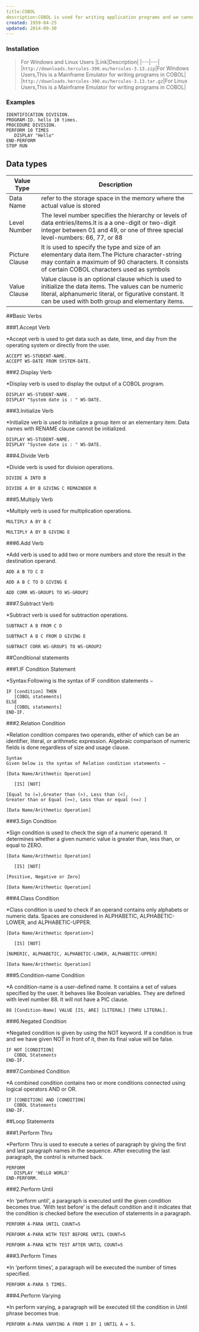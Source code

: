 ```yaml
---
title:COBOL
description:COBOL is used for writing application programs and we cannot use it to write system software. The applications like those in defense domain, insurance domain, etc. which require huge data processing make extensive use of COBOL.
created: 1959-04-25
updated: 2014-09-30
---
```


### Installation
> For Windows and Linux Users
|Link|Description|
|---|---|
|`http://downloads.hercules-390.eu/hercules-3.13.zip`|For Windows Users,This is a Mainframe Emulator for writing programs in COBOL|
|`http://downloads.hercules-390.eu/hercules-3.13.tar.gz`|For Linux Users,This is a Mainframe Emulator for writing programs in COBOL|

### Examples

```cobol
IDENTIFICATION DIVISION.
PROGRAM-ID. hello 10 times.
PROCEDURE DIVISION.
PERFORM 10 TIMES
   DISPLAY "Hello"
END-PERFORM
STOP RUN
```
## Data types

|Value Type| Description|
|-----|-----|
|Data Name| refer to the storage space in the memory where the actual value is stored |
|Level Number| The level number specifies the hierarchy or levels of data entries/items.It is a a one-digit or two-digit integer between 01 and 49, or one of three special level-numbers: 66, 77, or 88|
|Picture Clause|It is used to specify the type and size of an elementary data item.The Picture character-string may contain a maximum of 90 characters. It consists of certain COBOL characters used as symbols|
|Value Clause|Value clause is an optional clause which is used to initialize the data items. The values can be numeric literal, alphanumeric literal, or figurative constant. It can be used with both group and elementary items.|


##Basic Verbs

###1.Accept Verb

*Accept verb is used to get data such as date, time, and day from the operating system or directly from the user.

```cobol
ACCEPT WS-STUDENT-NAME.
ACCEPT WS-DATE FROM SYSTEM-DATE.
```

###2.Display Verb                                            

*Display verb is used to display the output of a COBOL program.

```cobol
DISPLAY WS-STUDENT-NAME.
DISPLAY "System date is : " WS-DATE.
```
###3.Initialize Verb                                            

*Initialize verb is used to initialize a group item or an elementary item. Data names with RENAME clause cannot be initialized.                                                

```cobol                        
DISPLAY WS-STUDENT-NAME.
DISPLAY "System date is : " WS-DATE.
```

###4.Divide Verb                                           

*Divide verb is used for division operations.                                                

```cobol
DIVIDE A INTO B

DIVIDE A BY B GIVING C REMAINDER R
```


###5.Multiply Verb                                                 

*Multiply verb is used for multiplication operations.                                                                                                                                  

```cobol
MULTIPLY A BY B C

MULTIPLY A BY B GIVING E
```

###6.Add Verb                                           

*Add verb is used to add two or more numbers and store the result in the destination operand.

```cobol
ADD A B TO C D

ADD A B C TO D GIVING E

ADD CORR WS-GROUP1 TO WS-GROUP2
```

###7.Subtract Verb

*Subtract verb is used for subtraction operations.

```cobol
SUBTRACT A B FROM C D

SUBTRACT A B C FROM D GIVING E

SUBTRACT CORR WS-GROUP1 TO WS-GROUP2
```

##Conditional statements

###1.IF Condition Statement

*Syntax:Following is the syntax of IF condition statements −

```cobol
IF [condition] THEN
   [COBOL statements]
ELSE
   [COBOL statements]
END-IF.
```

###2.Relation Condition

*Relation condition compares two operands, either of which can be an identifier, literal, or arithmetic expression. Algebraic comparison of numeric fields is done regardless of size and usage clause.

```cobol
Syntax
Given below is the syntax of Relation condition statements −

[Data Name/Arithmetic Operation]

   [IS] [NOT] 

[Equal to (=),Greater than (>), Less than (<), 
Greater than or Equal (>=), Less than or equal (<=) ]

[Data Name/Arithmetic Operation]
```
###3.Sign Condition

*Sign condition is used to check the sign of a numeric operand. It determines whether a given numeric value is greater than, less than, or equal to ZERO.

```cobol
[Data Name/Arithmetic Operation] 

   [IS] [NOT] 

[Positive, Negative or Zero]

[Data Name/Arithmetic Operation]
```

###4.Class Condition

*Class condition is used to check if an operand contains only alphabets or numeric data. Spaces are considered in ALPHABETIC, ALPHABETIC-LOWER, and ALPHABETIC-UPPER.

```cobol
[Data Name/Arithmetic Operation>]

   [IS] [NOT] 

[NUMERIC, ALPHABETIC, ALPHABETIC-LOWER, ALPHABETIC-UPPER]

[Data Name/Arithmetic Operation]
```

###5.Condition-name Condition

*A condition-name is a user-defined name. It contains a set of values specified by the user. It behaves like Boolean variables. They are defined with level number 88. It will not have a PIC clause.

```cobol
88 [Condition-Name] VALUE [IS, ARE] [LITERAL] [THRU LITERAL].
```

###6.Negated Condition

*Negated condition is given by using the NOT keyword. If a condition is true and we have given NOT in front of it, then its final value will be false.

```cobol
IF NOT [CONDITION] 
   COBOL Statements
END-IF.
```

###7.Combined Condition

*A combined condition contains two or more conditions connected using logical operators AND or OR.

```cobol
IF [CONDITION] AND [CONDITION]
   COBOL Statements
END-IF.
````

##Loop Statements

###1.Perform Thru

*Perform Thru is used to execute a series of paragraph by giving the first and last paragraph names in the sequence. After executing the last paragraph, the control is returned back.

```cobol
PERFORM 
   DISPLAY 'HELLO WORLD'
END-PERFORM.
```

###2.Perform Until

*In ‘perform until’, a paragraph is executed until the given condition becomes true. ‘With test before’ is the default condition and it indicates that the condition is checked before the execution of statements in a paragraph.

```cobol
PERFORM A-PARA UNTIL COUNT=5

PERFORM A-PARA WITH TEST BEFORE UNTIL COUNT=5

PERFORM A-PARA WITH TEST AFTER UNTIL COUNT=5
```

###3.Perform Times

*In ‘perform times’, a paragraph will be executed the number of times specified.

```cobol
PERFORM A-PARA 5 TIMES.
```

###4.Perform Varying

*In perform varying, a paragraph will be executed till the condition in Until phrase becomes true.

```cobol
PERFORM A-PARA VARYING A FROM 1 BY 1 UNTIL A = 5.
```
